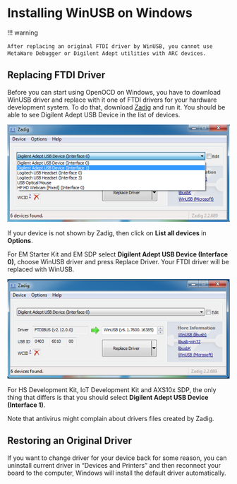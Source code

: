 # Installing WinUSB on Windows

!!! warning

    After replacing an original FTDI driver by WinUSB, you cannot use
    MetaWare Debugger or Digilent Adept utilities with ARC devices.

## Replacing FTDI Driver

Before you can start using OpenOCD on Windows, you have to download
WinUSB driver and replace with it one of FTDI drivers for your hardware
development system. To do that, download [Zadig](http://zadig.akeo.ie/)
and run it. You should be able to see Digilent Adept USB Device in the
list of devices.

![Zadig devices list](images/zadig_device_list.png)

If your device is not shown by Zadig, then click on **List all devices**
in **Options**.

For EM Starter Kit and EM SDP select **Digilent Adept USB Device (Interface 0)**,
choose WinUSB driver and press Replace Driver. Your FTDI driver will
be replaced with WinUSB.

![Zadig with selected device](images/zadig_selected.png)

For HS Development Kit, IoT Development Kit and AXS10x SDP,
the only thing that differs is that you should select
**Digilent Adept USB Device (Interface 1)**.

Note that antivirus might complain about drivers files created by Zadig.

## Restoring an Original Driver

If you want to change driver for your device back for some reason, you can
uninstall current driver in “Devices and Printers” and then reconnect your
board to the computer, Windows will install the default driver automatically.
